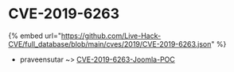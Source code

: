 # CVE-2019-6263
{% embed url="https://github.com/Live-Hack-CVE/full_database/blob/main/cves/2019/CVE-2019-6263.json" %}

* praveensutar ~> [CVE-2019-6263-Joomla-POC](https://www.alice-snow.ru/2019/database/cve-2019-6263/cve-2019-6263-joomla-poc-praveensutar)